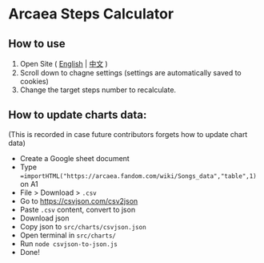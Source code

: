 # Arcaea Steps Calculator

## How to use

1. Open Site ( [English](https://arcaea.hydev.org/#en) | [中文](https://arcaea.hydev.org/#zh) )
2. Scroll down to chagne settings (settings are automatically saved to cookies)
3. Change the target steps number to recalculate.

## How to update charts data:

(This is recorded in case future contributors forgets how to update chart data)

* Create a Google sheet document
* Type `=importHTML("https://arcaea.fandom.com/wiki/Songs_data","table",1)` on A1
* File > Download > `.csv`
* Go to https://csvjson.com/csv2json
* Paste `.csv` content, convert to json
* Download json
* Copy json to `src/charts/csvjson.json`
* Open terminal in `src/charts/`
* Run `node csvjson-to-json.js`
* Done!
